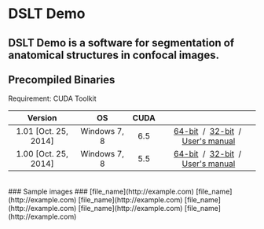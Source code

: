 DSLT Demo
======================
DSLT Demo is a software for segmentation of anatomical structures in confocal images.  
<br>
Precompiled Binaries
------
Requirement: CUDA Toolkit  
 
 Version  |  OS  |  CUDA  |    |
:------: | :------: | :------: | :------: |
 1.01  [Oct. 25, 2014]  |  Windows 7, 8  |  6.5  |  [64-bit](http://example.com)&nbsp; / &nbsp;[32-bit](http://example.com)&nbsp; / &nbsp;[User's manual](http://example.com)  |
 1.00  [Oct. 25, 2014]  |  Windows 7, 8  |  5.5  |  [64-bit](http://example.com)&nbsp; / &nbsp;[32-bit](http://example.com)&nbsp; / &nbsp;[User's manual](http://example.com)  |
<br>
### Sample images ###
[file_name](http://example.com)  
[file_name](http://example.com)  
[file_name](http://example.com)  
[file_name](http://example.com)  
[file_name](http://example.com)  
[file_name](http://example.com)

